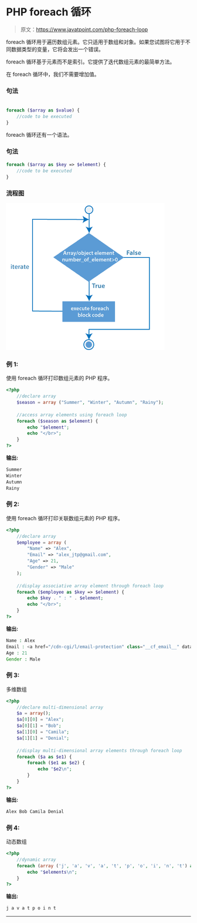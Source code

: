 # PHP foreach 循环

> 原文：<https://www.javatpoint.com/php-foreach-loop>

foreach 循环用于遍历数组元素。它只适用于数组和对象。如果您试图将它用于不同数据类型的变量，它将会发出一个错误。

foreach 循环基于元素而不是索引。它提供了迭代数组元素的最简单方法。

在 foreach 循环中，我们不需要增加值。

### 句法

```php

foreach ($array as $value) {
	//code to be executed
}

```

foreach 循环还有一个语法。

### 句法

```php
foreach ($array as $key => $element) { 
	//code to be executed
}

```

### 流程图

![php for loop flowchart](img/58bacc90fc93d81287c5b90b52b40838.png)

### 例 1:

使用 foreach 循环打印数组元素的 PHP 程序。

```php
<?php
	//declare array
	$season = array ("Summer", "Winter", "Autumn", "Rainy");

	//access array elements using foreach loop
	foreach ($season as $element) {
		echo "$element";
		echo "</br>";
	}
?>

```

**输出:**

```php
Summer 
Winter 
Autumn 
Rainy

```

### 例 2:

使用 foreach 循环打印关联数组元素的 PHP 程序。

```php
<?php
	//declare array
	$employee = array (
		"Name" => "Alex",
		"Email" => "alex_jtp@gmail.com",
		"Age" => 21,
		"Gender" => "Male"
	);

	//display associative array element through foreach loop
	foreach ($employee as $key => $element) {
		echo $key . " : " . $element;
		echo "</br>";	
	}
?>

```

**输出:**

```php
Name : Alex
Email : <a href="/cdn-cgi/l/email-protection" class="__cf_email__" data-cfemail="c0a1aca5b89faab4b080a7ada1a9aceea3afad">[email protected]</a>
Age : 21
Gender : Male

```

### 例 3:

多维数组

```php
<?php
	//declare multi-dimensional array
	$a = array();
	$a[0][0] = "Alex";
	$a[0][1] = "Bob";
	$a[1][0] = "Camila";
	$a[1][1] = "Denial";

	//display multi-dimensional array elements through foreach loop
	foreach ($a as $e1) {
		foreach ($e1 as $e2) {
			echo "$e2\n";
		}
	}
?>

```

**输出:**

```php
Alex Bob Camila Denial

```

### 例 4:

动态数组

```php
<?php
	//dynamic array
	foreach (array ('j', 'a', 'v', 'a', 't', 'p', 'o', 'i', 'n', 't') as $elements) {
		echo "$elements\n";
	}
?>

```

**输出:**

```php
j a v a t p o i n t

```

* * *